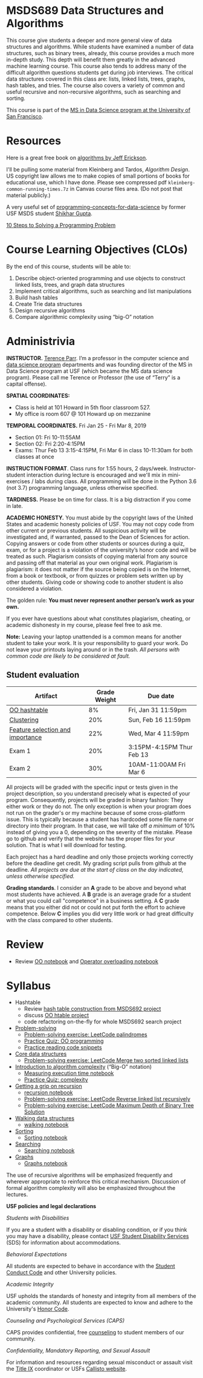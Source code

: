 MSDS689 Data Structures and Algorithms
=======

This course give students a deeper and more general view of data structures and algorithms. While students have examined a number of data structures, such as binary trees, already, this course provides a much more in-depth study. This depth will benefit them greatly in the advanced machine learning course. This course also tends to address many of the difficult algorithm questions students get during job interviews. The critical data structures covered in this class are: lists, linked lists, trees, graphs, hash tables, and tries. The course also covers a variety of common and useful recursive and non-recursive algorithms, such as searching and sorting.

This course is part of the [MS in Data Science program at the University of San Francisco](https://www.usfca.edu/arts-sciences/graduate-programs/data-science).

# Resources

Here is a great free book on [algorithms by Jeff Erickson](http://jeffe.cs.illinois.edu/teaching/algorithms/).

I'll be pulling some material from Kleinberg and Tardos, *Algorithm Design*. US copyright law allows me to make copies of small portions of books for educational use, which I have done. Please see compressed pdf `kleinberg-common-running-times.7z` in Canvas course files area. (Do not post that material publicly.)

A very useful set of [programming-concepts-for-data-science](https://nbviewer.jupyter.org/github/shik3519/programming-concepts-for-data-science/blob/master/notebooks/03-common%20datastructures%20and%20algorithms.ipynb) by former USF MSDS student [Shikhar Gupta](https://github.com/shik3519).

[10 Steps to Solving a Programming Problem](https://codeburst.io/10-steps-to-solving-a-programming-problem-8a32d1e96d74)

# Course Learning Objectives (CLOs)

By the end of this course, students will be able to:

1. Describe object-oriented programming and use objects to construct linked lists, trees, and graph data structures
2. Implement critical algorithms, such as searching and list manipulations
3. Build hash tables
4. Create Trie data structures
5. Design recursive algorithms
6. Compare algorithmic complexity using “big-O” notation

# Administrivia

**INSTRUCTOR.** [Terence Parr](http://parrt.cs.usfca.edu). I’m a professor in the computer science and [data science program](https://www.usfca.edu/arts-sciences/graduate-programs/data-science) departments and was founding director of the MS in Data Science program at USF (which became the MS data science program).  Please call me Terence or Professor (the use of “Terry” is a capital offense).

**SPATIAL COORDINATES:**<br>

* Class is held at 101 Howard in 5th floor classroom 527.
* My office is room 607 @ 101 Howard up on mezzanine

**TEMPORAL COORDINATES.** Fri Jan 25 - Fri Mar 8, 2019

* Section 01: Fri 10-11:55AM
* Section 02: Fri 2:20-4:15PM 
* Exams: Thur Feb 13 3:15-4:15PM, Fri Mar 6 in class 10-11:30am for both classes at once

**INSTRUCTION FORMAT**. Class runs for 1:55 hours, 2 days/week. Instructor-student interaction during lecture is encouraged and we'll mix in mini-exercises / labs during class. All programming will be done in the Python 3.6 (not 3.7) programming language, unless otherwise specified.

**TARDINESS.** Please be on time for class. It is a big distraction if you come in late.

**ACADEMIC HONESTY.** You must abide by the copyright laws of the United States and academic honesty policies of USF. You may not copy code from other current or previous students. All suspicious activity will be investigated and, if warranted, passed to the Dean of Sciences for action.  Copying answers or code from other students or sources during a quiz, exam, or for a project is a violation of the university’s honor code and will be treated as such. Plagiarism consists of copying material from any source and passing off that material as your own original work. Plagiarism is plagiarism: it does not matter if the source being copied is on the Internet, from a book or textbook, or from quizzes or problem sets written up by other students. Giving code or showing code to another student is also considered a violation.

The golden rule: **You must never represent another person’s work as your own.**

If you ever have questions about what constitutes plagiarism, cheating, or academic dishonesty in my course, please feel free to ask me.

**Note:** Leaving your laptop unattended is a common means for another student to take your work. It is your responsibility to guard your work. Do not leave your printouts laying around or in the trash. *All persons with common code are likely to be considered at fault.*

## Student evaluation

| Artifact | Grade Weight | Due date |
|--------|--------|--------|
|[OO hashtable](projects/oohtable/oohtable.md)| 8% | Fri, Jan 31 11:59pm |
|[Clustering](projects/kmeans/kmeans.md)| 20% | Sun, Feb 16 11:59pm |
|[Feature selection and importance](projects/featimp/featimp.md)| 22% | Wed, Mar 4 11:59pm |
|Exam 1| 20%| 3:15PM-4:15PM Thur Feb 13 |
|Exam 2| 30%| 10AM-11:00AM Fri Mar 6 |

All projects will be graded with the specific input or tests given in the project description, so you understand precisely what is expected of your program. Consequently, projects will be graded in binary fashion: They either work or they do not. The only exception is when your program does not run on the grader's or my machine because of some cross-platform issue. This is typically because a student has hardcoded some file name or directory into their program. In that case, we will take off *a minimum* of 10% instead of giving you a 0, depending on the severity of the mistake. Please go to github and verify that the website has the proper files for your solution. That is what I will download for testing.

Each project has a hard deadline and only those projects working correctly before the deadline get credit.  My grading script pulls from github at the deadline.  *All projects are due at the start of class on the day indicated, unless otherwise specified.*

**Grading standards**. I consider an **A** grade to be above and beyond what most students have achieved. A **B** grade is an average grade for a student or what you could call "competence" in a business setting. A **C** grade means that you either did not or could not put forth the effort to achieve competence. Below **C** implies you did very little work or had great difficulty with the class compared to other students.

# Review

* Review [OO notebook](https://github.com/parrt/msds501/blob/master/notes/OO.ipynb) and [Operator overloading notebook](notes/operator-overloading.ipynb)

# Syllabus

* Hashtable
  * Review [hash table construction from MSDS692 project](https://github.com/parrt/msds692/blob/master/hw/search.md#creating-an-index-using-your-own-hashtable)
  * discuss [OO htable project](https://github.com/parrt/msds689/blob/master/projects/oohtable/oohtable.md)
  * code refactoring on-the-fly for whole MSDS692 search project
* [Problem-solving](notes/problem-solving.md)
  * [Problem-solving exercise: LeetCode palindromes](https://github.com/parrt/msds689/blob/master/labs/problem-solving-palindromes.ipynb)
  * [Practice Quiz: OO programming](https://github.com/parrt/msds689/blob/master/labs/quiz-oo.ipynb)
  * [Practice reading code snippets](https://github.com/parrt/msds501/blob/master/notes/reading-code.md)
* [Core data structures](notes/core-data-structures.pdf)
  * [Problem-solving exercise: LeetCode Merge two sorted linked lists](https://leetcode.com/problems/merge-two-sorted-lists/)
* [Introduction to algorithm complexity](notes/complexity.pdf) (“Big-O” notation)
  * [Measuring execution time notebook](notes/execution-time.ipynb)
  * [Practice Quiz: complexity](https://github.com/parrt/msds689/blob/master/labs/quiz-complexity.ipynb)
* [Getting a grip on recursion](notes/recursion.pdf)
  * [recursion notebook](https://github.com/parrt/msds689/blob/master/notes/recursion-notebook.ipynb)
  * [Problem-solving exercise: LeetCode Reverse linked list recursively](https://leetcode.com/explore/learn/card/recursion-i/251/scenario-i-recurrence-relation/2378/)
  * [Problem-solving exercise: LeetCode Maximum Depth of Binary Tree
Solution](https://leetcode.com/explore/learn/card/recursion-i/256/complexity-analysis/2375/)
* [Walking data structures](notes/walking-structures.pdf)
  * [walking notebook](https://github.com/parrt/msds689/blob/master/notes/walking.ipynb)
* [Sorting](notes/sorting.pdf)
  * [Sorting notebook](https://github.com/parrt/msds689/blob/master/notes/sorting.ipynb)
* [Searching](notes/searching.pdf)
  * [Searching notebook](https://github.com/parrt/msds689/blob/master/notes/searching.ipynb)
* [Graphs](notes/graphs.pdf)
  * [Graphs notebook](https://github.com/parrt/msds689/blob/master/notes/graphs.ipynb)

The use of recursive algorithms will be emphasized frequently and wherever appropriate to reinforce this critical mechanism. Discussion of formal algorithm complexity will also be emphasized throughout the lectures.

**USF policies and legal declarations**

*Students with Disabilities*

If you are a student with a disability or disabling condition, or if you think you may have a disability, please contact <a href="/sds">USF Student Disability Services</a> (SDS) for information about accommodations.

*Behavioral Expectations*

All students are expected to behave in accordance with the <a href="/fogcutter">Student Conduct Code</a> and other University policies.

*Academic Integrity*

USF upholds the standards of honesty and integrity from all members of the academic community. All students are expected to know and adhere to the University's <a href="/academic-integrity/">Honor Code</a>.

*Counseling and Psychological Services (CAPS)*

CAPS provides confidential, free <a href="/student-health-safety/caps">counseling</a> to student members of our community.

*Confidentiality, Mandatory Reporting, and Sexual Assault*

For information and resources regarding sexual misconduct or assault visit the <a href="/TITLE-IX">Title IX</a> coordinator or USFs <a href="http://usfca.callistocampus.org" target="_blank">Callisto website</a>.
